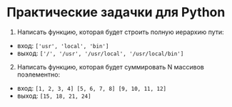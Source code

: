 # Практические задачки для Python

1. Написать функцию, которая будет строить полную иерархию пути:
* вход: `['usr', 'local', 'bin']`
* выход: `['/', '/usr', '/usr/local', '/usr/local/bin']`

2. Написать функцию, которая будет суммировать N массивов поэлементно:
* вход: `[1, 2, 3, 4] [5, 6, 7, 8] [9, 10, 11, 12]`
* выход: `[15, 18, 21, 24]`
